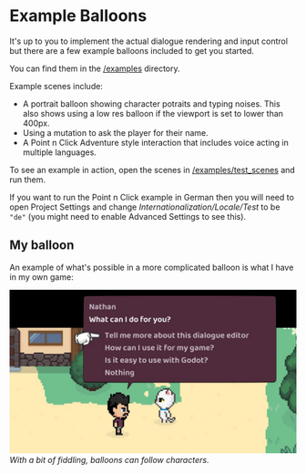 # Example Balloons

It's up to you to implement the actual dialogue rendering and input control but there are a few example balloons included to get you started.

You can find them in the [/examples](../examples) directory.

Example scenes include:

- A portrait balloon showing character potraits and typing noises. This also shows using a low res balloon if the viewport is set to lower than 400px.
- Using a mutation to ask the player for their name.
- A Point n Click Adventure style interaction that includes voice acting in multiple languages.

To see an example in action, open the scenes in [/examples/test_scenes](../examples/test_scenes/) and run them. 

If you want to run the Point n Click example in German then you will need to open Project Settings and change *Internationalization/Locale/Test* to be `"de"` (you might need to enable Advanced Settings to see this).

## My balloon

An example of what's possible in a more complicated balloon is what I have in my own game:

![My own balloon](real-example.jpg)  
_With a bit of fiddling, balloons can follow characters._